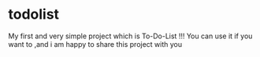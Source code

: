 # todolist
My first and very simple project which is To-Do-List !!! You can use it if you want to ,and i am happy to share this project with you
